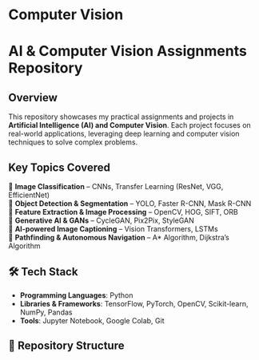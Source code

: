 # Computer Vision
# AI & Computer Vision Assignments Repository  

##  Overview  
This repository showcases my practical assignments and projects in **Artificial Intelligence (AI) and Computer Vision**. Each project focuses on real-world applications, leveraging deep learning and computer vision techniques to solve complex problems.  

##  Key Topics Covered  
🔹 **Image Classification** – CNNs, Transfer Learning (ResNet, VGG, EfficientNet)  
🔹 **Object Detection & Segmentation** – YOLO, Faster R-CNN, Mask R-CNN  
🔹 **Feature Extraction & Image Processing** – OpenCV, HOG, SIFT, ORB  
🔹 **Generative AI & GANs** – CycleGAN, Pix2Pix, StyleGAN  
🔹 **AI-powered Image Captioning** – Vision Transformers, LSTMs  
🔹 **Pathfinding & Autonomous Navigation** – A* Algorithm, Dijkstra’s Algorithm  

## 🛠️ Tech Stack  
- **Programming Languages**: Python  
- **Libraries & Frameworks**: TensorFlow, PyTorch, OpenCV, Scikit-learn, NumPy, Pandas  
- **Tools**: Jupyter Notebook, Google Colab, Git  

## 📂 Repository Structure  
